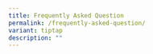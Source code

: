 ```yaml
---
title: Frequently Asked Question
permalink: /frequently-asked-question/
variant: tiptap
description: ""
---
```

